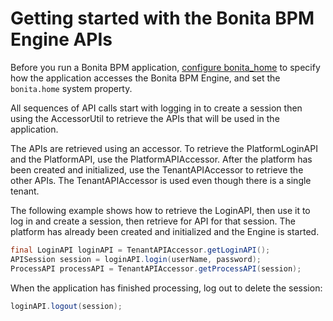 # Getting started with the Bonita BPM Engine APIs

Before you run a Bonita BPM application, [configure bonita\_home](configuring-bonita-home-for-a-client.md) to specify how the application accesses the Bonita BPM Engine, and set the `bonita.home` system property.

All sequences of API calls start with logging in to create a session then using the AccessorUtil to retrieve the APIs that will be used in the application.

The APIs are retrieved using an accessor. To retrieve the PlatformLoginAPI and the PlatformAPI, use the PlatformAPIAccessor. 
After the platform has been created and initialized, use the TenantAPIAccessor to retrieve the other APIs. The TenantAPIAccessor is used even though there is a single tenant.

The following example shows how to retrieve the LoginAPI, then use it to log in and create a session, then retrieve for API for that session. 
The platform has already been created and initialized and the Engine is started.
```java
final LoginAPI loginAPI = TenantAPIAccessor.getLoginAPI();
APISession session = loginAPI.login(userName, password);
ProcessAPI processAPI = TenantAPIAccessor.getProcessAPI(session);
```

When the application has finished processing, log out to delete the session:
```java
loginAPI.logout(session);
```